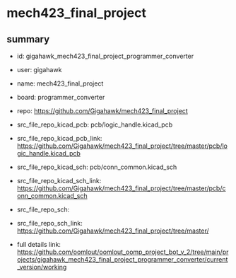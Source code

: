 # mech423_final_project
 
## summary 
* id: gigahawk_mech423_final_project_programmer_converter
* user: gigahawk
* name: mech423_final_project
* board: programmer_converter
* repo: https://github.com/Gigahawk/mech423_final_project
* src_file_repo_kicad_pcb: pcb/logic_handle.kicad_pcb
* src_file_repo_kicad_pcb_link: https://github.com/Gigahawk/mech423_final_project/tree/master/pcb/logic_handle.kicad_pcb
* src_file_repo_kicad_sch: pcb/conn_common.kicad_sch
* src_file_repo_kicad_sch_link: https://github.com/Gigahawk/mech423_final_project/tree/master/pcb/conn_common.kicad_sch

* src_file_repo_sch: 
* src_file_repo_sch_link: https://github.com/Gigahawk/mech423_final_project/tree/master/
* full details link: https://github.com/oomlout/oomlout_oomp_project_bot_v_2/tree/main/projects/gigahawk_mech423_final_project_programmer_converter/current_version/working  






